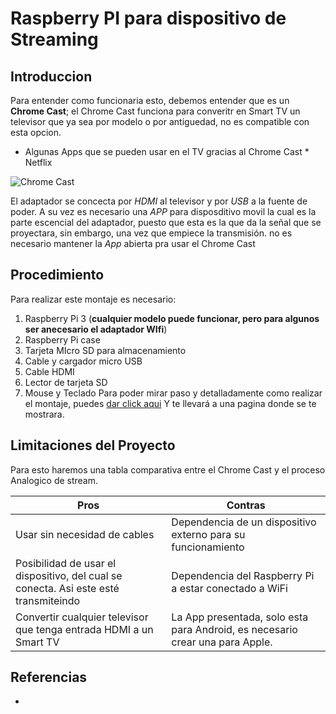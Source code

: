 # Raspberry PI para dispositivo de Streaming

## Introduccion

Para entender como funcionaria esto, debemos entender que es un **Chrome Cast**; el Chrome Cast funciona para converitr en Smart TV un televisor que ya sea por modelo o por antiguedad, no es compatible con esta opcion. 
* Algunas Apps que se pueden usar en el TV gracias al Chrome Cast * Netflix 
 
   
      
 ![Chrome Cast](https://www.alkosto.com/medias/193575001371-001-750Wx750H?context=bWFzdGVyfGltYWdlc3wxMTExODl8aW1hZ2UvanBlZ3xpbWFnZXMvaDU3L2g2NS85NTQ0MzE3NzMwODQ2LmpwZ3w2YWJhZjAyNjFkYTBlOTk4YjcyN2U2ZGFlOTlhODJmZGJkNGY1ZWM2ZmI3YjAzMTRkZmU5YmY0MWRlNzQ2YzZm)

El adaptador se concecta por _HDMI_ al televisor y por _USB_ a la fuente de poder. A su vez es necesario una _APP_ para disposditivo movil la cual es la parte escencial del adaptador, puesto que esta es la que da la señal que se proyectara, sin embargo, una vez que empiece la transmisión. no es necesario mantener la _App_ abierta pra usar el Chrome Cast

## Procedimiento
Para realizar este montaje es necesario: 
1. Raspberry Pi 3 (**cualquier modelo puede funcionar, pero para algunos ser anecesario el adaptador WIfi**)
2. Raspberry Pi case
3. Tarjeta MIcro SD para almacenamiento
4. Cable y cargador micro USB
5. Cable HDMI
6. Lector de tarjeta SD
7. Mouse y Teclado
Para poder mirar paso y detalladamente como realizar el montaje, puedes [dar click aqui](https://www.instructables.com/Raspberry-Pi-As-Chromecast-Alternative-Raspicast/) Y te llevará a una pagina donde se te mostrara. 

## Limitaciones del Proyecto

Para esto haremos una tabla comparativa entre el Chrome Cast y el proceso Analogico de stream.

Pros         |       Contras
--------------- | ----------------
Usar sin necesidad de cables | Dependencia de un dispositivo externo para su funcionamiento
Posibilidad de usar el dispositivo, del cual se conecta. Asi este esté transmiteindo | Dependencia del Raspberry Pi a estar conectado a WiFi
Convertir cualquier televisor que tenga entrada HDMI a un Smart TV | La App presentada, solo esta para Android, es necesario crear una para Apple.

## Referencias

* 
  
  
